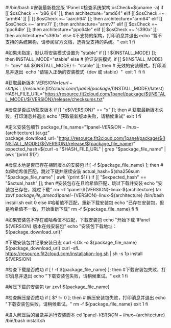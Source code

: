 #!/bin/bash
#安装最新稳定版 1Panel
#检查系统架构
osCheck=$(uname -a)
if [[ $osCheck =~ 'x86_64' ]]; then
    architecture="amd64"
elif [[ $osCheck =~ 'arm64' ]] || [[ $osCheck =~ 'aarch64' ]]; then
    architecture="arm64"
elif [[ $osCheck =~ 'armv7l' ]]; then
    architecture="armv7"
elif [[ $osCheck =~ 'ppc64le' ]]; then
    architecture="ppc64le"
elif [[ $osCheck =~ 's390x' ]]; then
    architecture="s390x"
else
    #不支持的架构，打印消息并退出
    echo "暂不支持的系统架构，请参阅官方文档，选择受支持的系统。"
    exit 1
fi

#如果未指定，默认将安装模式设置为 "stable"
if [[ ! ${INSTALL_MODE} ]]; then
    INSTALL_MODE="stable"
else
    # 验证安装模式
​    if [[ ${INSTALL_MODE} != "dev" && ${INSTALL_MODE} != "stable" ]]; then
        # 无效的安装模式，打印消息并退出
​        echo "请输入正确的安装模式（dev 或 stable）"
​        exit 1
​    fi
fi

#获取最新版本
VERSION=$(curl -s https://resource.fit2cloud.com/1panel/package/${INSTALL_MODE}/latest)
HASH_FILE_URL="https://resource.fit2cloud.com/1panel/package/${INSTALL_MODE}/${VERSION}/release/checksums.txt"

#检查是否成功获取版本
if [[ "x${VERSION}" == "x" ]]; then
    # 获取最新版本失败，打印消息并退出
    echo "获取最新版本失败，请稍候重试"
    exit 1
fi

#定义安装包细节
package_file_name="1panel-${VERSION}-linux-${architecture}.tar.gz"
package_download_url="https://resource.fit2cloud.com/1panel/package/${INSTALL_MODE}/${VERSION}/release/${package_file_name}"
expected_hash=$(curl -s "$HASH_FILE_URL" | grep "$package_file_name" | awk '{print $1}')

#检查本地是否已存在相同版本的安装包
if [ -f ${package_file_name} ]; then
    #如果哈希值匹配，跳过下载并继续安装
    actual_hash=$(sha256sum "$package_file_name" | awk '{print $1}')
    if [[ "$expected_hash" == "$actual_hash" ]]; then
        #安装包存在且哈希值匹配，跳过下载并安装
        echo "安装包已存在，跳过下载"
        rm -rf 1panel-${VERSION}-linux-${architecture}
        tar zxvf ${package_file_name}
        cd 1panel-${VERSION}-linux-${architecture}
        /bin/bash install.sh
        exit 0
    else
        #哈希值不匹配，重新下载安装包
        echo "已存在安装包，但是哈希值不一致，开始重新下载"
        rm -f ${package_file_name}
    fi
fi

#如果安装包不存在或哈希值不匹配，下载安装包
echo "开始下载 1Panel ${VERSION} 版本在线安装包"
echo "安装包下载地址： ${package_download_url}"

#下载安装包并记录安装日志
curl -LOk -o ${package_file_name} ${package_download_url}
curl -sfL https://resource.fit2cloud.com/installation-log.sh | sh -s 1p install ${VERSION}

#检查下载是否成功
if [ ! -f ${package_file_name} ]; then
    #下载安装包失败，打印消息并退出
    echo "下载安装包失败，请稍候重试。"
    exit 1
fi

#解压下载的安装包
tar zxvf ${package_file_name}

#检查解压是否成功
if [ $? != 0 ]; then
    # 解压安装包失败，打印消息并退出
    echo "下载安装包失败，请稍候重试。"
    rm -f ${package_file_name}
    exit 1
fi

#进入解压后的目录并运行安装脚本
cd 1panel-${VERSION}-linux-${architecture}
/bin/bash install.sh